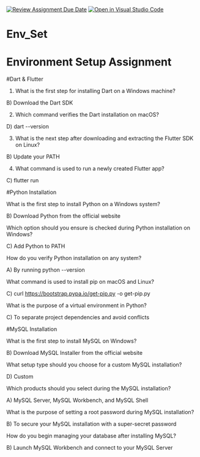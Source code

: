[![Review Assignment Due Date](https://classroom.github.com/assets/deadline-readme-button-22041afd0340ce965d47ae6ef1cefeee28c7c493a6346c4f15d667ab976d596c.svg)](https://classroom.github.com/a/vnsr1XuU)
[![Open in Visual Studio Code](https://classroom.github.com/assets/open-in-vscode-2e0aaae1b6195c2367325f4f02e2d04e9abb55f0b24a779b69b11b9e10269abc.svg)](https://classroom.github.com/online_ide?assignment_repo_id=16094235&assignment_repo_type=AssignmentRepo)
# Env_Set

# Environment Setup Assignment

#Dart & Flutter

1. What is the first step for installing Dart on a Windows machine?


B) Download the Dart SDK


2. Which command verifies the Dart installation on macOS?

D) dart --version


3. What is the next step after downloading and extracting the Flutter SDK on Linux?

B) Update your PATH


4. What command is used to run a newly created Flutter app?

C) flutter run


#Python Installation

What is the first step to install Python on a Windows system?

B) Download Python from the official website


Which option should you ensure is checked during Python installation on Windows?

C) Add Python to PATH


How do you verify Python installation on any system?

A) By running python --version


What command is used to install pip on macOS and Linux?

C) curl https://bootstrap.pypa.io/get-pip.py -o get-pip.py


What is the purpose of a virtual environment in Python?

C) To separate project dependencies and avoid conflicts


#MySQL Installation

What is the first step to install MySQL on Windows?

B) Download MySQL Installer from the official website


What setup type should you choose for a custom MySQL installation?

D) Custom


Which products should you select during the MySQL installation?

A) MySQL Server, MySQL Workbench, and MySQL Shell


What is the purpose of setting a root password during MySQL installation?

B) To secure your MySQL installation with a super-secret password


How do you begin managing your database after installing MySQL?

B) Launch MySQL Workbench and connect to your MySQL Server


